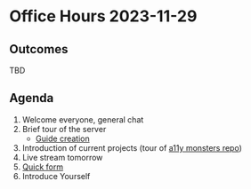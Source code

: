 # Office Hours 2023-11-29

## Outcomes
TBD

## Agenda
1. Welcome everyone, general chat 
2. Brief tour of the server
    - [Guide creation](/Instructions/a11y-monsters-discord-into.md)
3. Introduction of current projects (tour of [a11y monsters repo](https://github.com/GrahamTheDevRel/a11y-monsters))
4. Live stream tomorrow
5. [Quick form](https://forms.gle/NVoQ3H7jj3x9o9C2A)
6. Introduce Yourself

